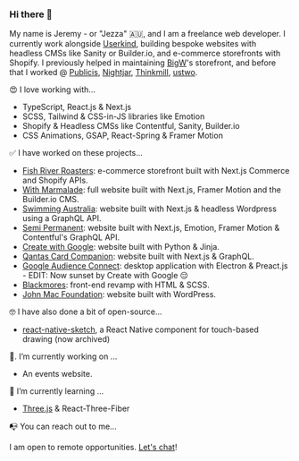 ### Hi there 👋

My name is Jeremy - or "Jezza" 🇦🇺, and I am a freelance web developer. I currently work alongside [Userkind](https://userkind.com.au/), building bespoke websites with headless CMSs like Sanity or Builder.io, and e-commerce storefronts with Shopify. I previously helped in maintaining [BigW](https://www.bigw.com.au)'s storefront, and before that I worked @ [Publicis](https://www.publicis.com.au/), [Nightjar](https://nightjar.co), [Thinkmill](https://www.thinkmill.com.au/), [ustwo](https://www.ustwo.com/).

😍  I love working with...

- TypeScript, React.js & Next.js
- SCSS, Tailwind & CSS-in-JS libraries like Emotion
- Shopify & Headless CMSs like Contentful, Sanity, Builder.io
- CSS Animations, GSAP, React-Spring & Framer Motion

✅  I have worked on these projects...

- [Fish River Roasters](https://www.fishriverroasters.com.au/): e-commerce storefront built with Next.js Commerce and Shopify APIs.
- [With Marmalade](https://withmarmalade.com.au/): full website built with Next.js, Framer Motion and the Builder.io CMS.
- [Swimming Australia](https://swimming.org.au): website built with Next.js & headless Wordpress using a GraphQL API.
- [Semi Permanent](https://semipermanent.com/): website built with Next.js, Emotion, Framer Motion & Contentful's GraphQL API.
- [Create with Google](https://create.withgoogle.com/): website built with Python & Jinja.
- [Qantas Card Companion](https://cardcompanion.qantas.com/): website built with Next.js & GraphQL.
- [Google Audience Connect](https://create.withgoogle.com/tools/audience-connect): desktop application with Electron & Preact.js - EDIT: Now sunset by Create with Google 😔
- [Blackmores](https://blackmores.netlify.app): front-end revamp with HTML & SCSS.
- [John Mac Foundation](https://johnmacfoundation.org/): website built with WordPress.

🤓  I have also done a bit of open-source...

- [react-native-sketch](https://github.com/jgrancher/react-native-sketch), a React Native component for touch-based drawing (now archived)

🔭. I’m currently working on ...

- An events website.

🌱  I’m currently learning ...

- [Three.js](https://threejs-journey.xyz/) & React-Three-Fiber

📭  You can reach out to me...

I am open to remote opportunities. [Let's chat](mailto:jgrancher@gmail.com?subject=Hello%20from%20Github%20!)!
